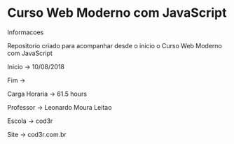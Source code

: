 
# Curso Web Moderno com JavaScript
Informacoes

Repositorio criado para acompanhar desde o inicio o Curso Web Moderno com JavaScript

Inicio -> 10/08/2018

Fim -> 

Carga Horaria -> 61.5 hours

Professor -> Leonardo Moura Leitao

Escola -> cod3r

Site -> cod3r.com.br
